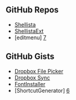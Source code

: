 GitHub Repos
------------
* [Shellista][1]
* [ShellistaExt][2]
* [editmenu] [7]

GitHub Gists
------------
* [Dropbox File Picker][3]
* [Dropbox Sync][4]
* [FontInstaller][5]
* [ShortcutGenerator] [6]

[1]: https://github.com/transistor1/shellista
[2]: https://github.com/briarfox/ShellistaExt
[3]: https://gist.github.com/omz/fb180c58c94526e2c40b
[4]: https://gist.github.com/sidewinder42/8631794
[5]: https://gist.github.com/omz/9901460
[6]: https://gist.github.com/omz/7870550
[7]: https://github.com/jsbain/editmenu